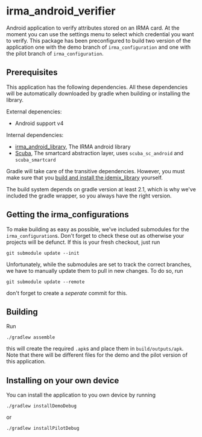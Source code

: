 irma_android_verifier
=====================

Android application to verify attributes stored on an IRMA card. At the moment you can use the settings menu to select which credential you want to verify. This package has been preconfigured to build two version of the application one with the demo branch of `irma_configuration` and one with the pilot branch of `irma_configuration`.

## Prerequisites

This application has the following dependencies.  All these dependencies will be automatically downloaded by gradle when building or installing the library.

External depenencies:

 * Android support v4

Internal dependencies:

 * [irma_android_library](https://github.com/credentials/irma_android_library/), The IRMA android library
 * [Scuba](https://github.com/credentials/scuba), The smartcard abstraction layer, uses `scuba_sc_android` and `scuba_smartcard`

Gradle will take care of the transitive dependencies. However, you must make sure that you [build and install the idemix_library](https://github.com/credentials/idemix_library/) yourself.

The build system depends on gradle version at least 2.1, which is why we've included the gradle wrapper, so you always have the right version.

## Getting the irma_configurations

To make building as easy as possible, we've included submodules for the `irma_configuration`s. Don't forget to check these out as otherwise your projects will be defunct. If this is your fresh checkout, just run

    git submodule update --init 
    
Unfortunately, while the submodules are set to track the correct branches, we have to manually update them to pull in new changes. To do so, run

    git submodule update --remote

don't forget to create a *seperate* commit for this.

## Building

Run

    ./gradlew assemble

this will create the required `.apk`s and place them in `build/outputs/apk`. Note that there will be different files for the demo and the pilot version of this application.

## Installing on your own device

You can install the application to you own device by running

    ./gradlew installDemoDebug

or

    ./gradlew installPilotDebug
